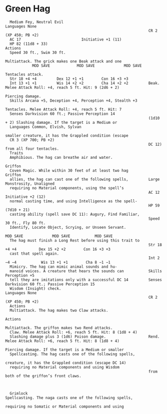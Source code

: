 # Green Hag

      Medium Fey, Neutral Evil                                      Languages None
                                                                    CR 2 (XP 450; PB +2)
      AC 17                           Initiative +1 (11)
      HP 82 (11d8 + 33)                                             Actions
      Speed 30 ft., Swim 30 ft.
                                                                    Multiattack. The grick makes one Beak attack and one
                MOD SAVE            MOD SAVE             MOD SAVE
                                                                    Tentacles attack.
      Str 18 +4 +4         Dex 12 +1 +1        Con 16 +3 +3
      Int 13 +1 +1         Wis 14 +2 +2        Cha 14 +2 +2         Beak. Melee Attack Roll: +4, reach 5 ft. Hit: 9 (2d6 + 2)
                                                                    Piercing damage.
      Skills Arcana +5, Deception +4, Perception +4, Stealth +3
                                                                    Tentacles. Melee Attack Roll: +4, reach 5 ft. Hit: 7
      Senses Darkvision 60 ft.; Passive Perception 14
                                                                    (1d10 + 2) Slashing damage. If the target is a Medium or
      Languages Common, Elvish, Sylvan
                                                                    smaller creature, it has the Grappled condition (escape
      CR 3 (XP 700; PB +2)
                                                                    DC 12) from all four tentacles.
      Traits
      Amphibious. The hag can breathe air and water.
                                                                    Griffon
      Coven Magic. While within 30 feet of at least two hag         Griffon
      allies, the hag can cast one of the following spells,         Large Monstrosity, Unaligned
      requiring no Material components, using the spell’s
                                                                    AC 12                            Initiative +2 (12)
      normal casting time, and using Intelligence as the spell-
                                                                    HP 59 (7d10 + 21)
      casting ability (spell save DC 11): Augury, Find Familiar,
                                                                    Speed 30 ft., Fly 80 ft.
      Identify, Locate Object, Scrying, or Unseen Servant.
                                                                              MOD SAVE             MOD SAVE           MOD SAVE
      The hag must finish a Long Rest before using this trait to
                                                                    Str 18 +4 +4          Dex 15 +2 +2        Con 16 +3 +3
      cast that spell again.
                                                                    Int 2 −4 −4           Wis 13 +1 +1        Cha 8 −1 −1
      Mimicry. The hag can mimic animal sounds and hu-
      manoid voices. A creature that hears the sounds can           Skills Perception +5
      tell they are imitations only with a successful DC 14         Senses Darkvision 60 ft.; Passive Perception 15
      Wisdom (Insight) check.                                       Languages None
                                                                    CR 2 (XP 450; PB +2)
      Actions
      Multiattack. The hag makes two Claw attacks.
                                                                    Actions
                                                                    Multiattack. The griffon makes two Rend attacks.
      Claw. Melee Attack Roll: +6, reach 5 ft. Hit: 8 (1d8 + 4)
      Slashing damage plus 3 (1d6) Poison damage.                   Rend. Melee Attack Roll: +6, reach 5 ft. Hit: 8 (1d8 + 4)
                                                                    Piercing damage. If the target is a Medium or smaller
      Spellcasting. The hag casts one of the following spells,
                                                                    creature, it has the Grappled condition (escape DC 14)
      requiring no Material components and using Wisdom
                                                                    from both of the griffon’s front claws.



      Grimlock                                                       Spellcasting. The naga casts one of the following spells,
                                                                     requiring no Somatic or Material components and using
